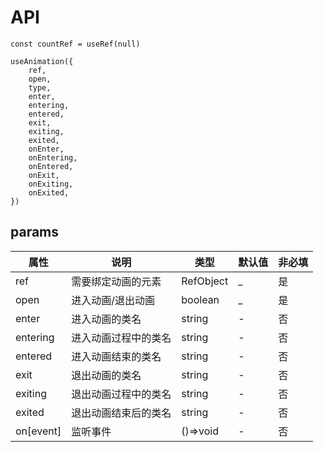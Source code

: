 # API
```
const countRef = useRef(null)

useAnimation({
    ref,
    open,
    type,
    enter,
    entering,
    entered,
    exit,
    exiting,
    exited,
    onEnter,
    onEntering,
    onEntered,
    onExit,
    onExiting,
    onExited,
})

```
## params
| 属性 | 说明 | 类型 | 默认值 | 非必填 |
| --- | --- | --- | --- | --- | 
| ref | 需要绑定动画的元素 | RefObject<HTMLElement> | _ | 是 |
| open | 进入动画/退出动画 | boolean | _ | 是 |
| enter | 进入动画的类名 | string | - | 否 |
| entering | 进入动画过程中的类名 | string | - | 否 |
| entered | 进入动画结束的类名 | string | - | 否 |
| exit | 退出动画的类名 | string | - | 否 |
| exiting | 退出动画过程中的类名 | string | - | 否 |
| exited | 退出动画结束后的类名 | string | - | 否 | 
| on\[event\]| 监听事件 | ()=>void | - | 否 |


